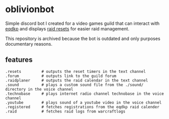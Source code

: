 # oblivionbot

Simple discord bot I created for a video games guild that can interact with [eqdkp](https://eqdkpplus.github.io/) and displays [raid resets](https://www.classicraidreset.com/calendar) for easier raid management.

This repository is archived because the bot is outdated and only purposes documentary reasons.

## features

```
.resets			# outputs the reset timers in the text channel
.forum			# outputs link to the guild forum
.raidplaner		# outputs the raid calendar in the text channel
.sound			# plays a custom sound file from the ./sound/ directory in the voice channel
.technobase		# plays internet radio channel technobase in the voice channel
.youtube		# plays sound of a youtube video in the voice channel
.registered		# fetches registrations from the eqdkp raid calender
.raid			# fetches raid logs from warcraftlogs
```